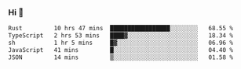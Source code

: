 ### Hi 👋

<!--START_SECTION:waka-->

```txt
Rust         10 hrs 47 mins  █████████████████░░░░░░░░   68.55 %
TypeScript   2 hrs 53 mins   ████▓░░░░░░░░░░░░░░░░░░░░   18.34 %
sh           1 hr 5 mins     █▓░░░░░░░░░░░░░░░░░░░░░░░   06.96 %
JavaScript   41 mins         █░░░░░░░░░░░░░░░░░░░░░░░░   04.40 %
JSON         14 mins         ▒░░░░░░░░░░░░░░░░░░░░░░░░   01.58 %
```

<!--END_SECTION:waka-->
